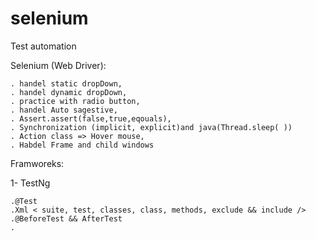 # selenium
Test automation  

 Selenium (Web Driver):

    . handel static dropDown,
    . handel dynamic dropDown,
    . practice with radio button,
    . handel Auto sagestive,
    . Assert.assert(false,true,eqouals),
    . Synchronization (implicit, explicit)and java(Thread.sleep( ))
    . Action class => Hover mouse,
    . Habdel Frame and child windows
    
Framworeks:

1- TestNg
    
    .@Test
    .Xml < suite, test, classes, class, methods, exclude && include />
    .@BeforeTest && AfterTest
    .
